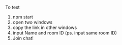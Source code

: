To test
1. npm start
2. open two windows
3. copy the link in other windows
4. input Name and room ID (ps. input same room ID)
5. Join chat!